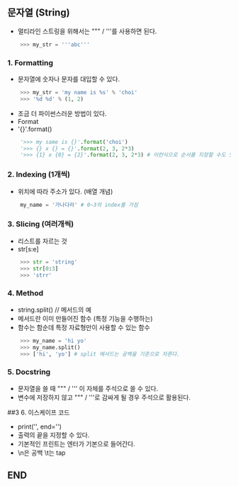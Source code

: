 ## 문자열 (String)

- 멀티라인 스트링을 위해서는 """ / '''를 사용하면 된다.

```python
    >>> my_str = '''abc'''
```

### 1. Formatting

- 문자열에 숫자나 문자를 대입할 수 있다.

```python
    >>> my_str = 'my name is %s' % 'choi'
    >>> '%d %d' % (1, 2)
```

- 조금 더 파이썬스러운 방법이 있다.
- Format
- '{}'.format()

```python
    '>>> my same is {}'.format('choi')
    '>>> {} x {} = {}'.format(2, 3, 2*3)
    '>>> {1} x {0} = {2}'.format(2, 3, 2*3) # 이런식으로 순서를 지정할 수도 있다.
```

### 2. Indexing (1개씩)

- 위치에 따라 주소가 있다. (배열 개념)

```python
    my_name = '가나다라' # 0~3의 index를 가짐
```

### 3. Slicing (여러개씩)

- 리스트를 자르는 것
- str[s:e]

```python
    >>> str = 'string'
    >>> str[0:3]
    >>> 'strr'
```

### 4. Method

- string.split() // 메서드의 예
- 메서드란 이미 만들어진 함수 (특정 기능을 수행하는)
- 함수는 함순데 특정 자료형만이 사용할 수 있는 함수

```python
    >>> my_name = 'hi yo'
    >>> my_name.split()
    >>> ['hi', 'yo'] # split 메서드는 공백을 기준으로 자른다.
```

### 5. Docstring

- 문자열을 쓸 때 """ / ''' 이 자체를 주석으로 쓸 수 있다.
- 변수에 저장하지 않고 """ / '''로 감싸게 될 경우 주석으로 활용된다.

##3 6. 이스케이프 코드

- print('', end='')
- 출력의 끝을 지정할 수 있다.
- 기본적인 프린트는 엔터가 기본으로 들어간다.
- \n은 공백 \t는 tap

## END
